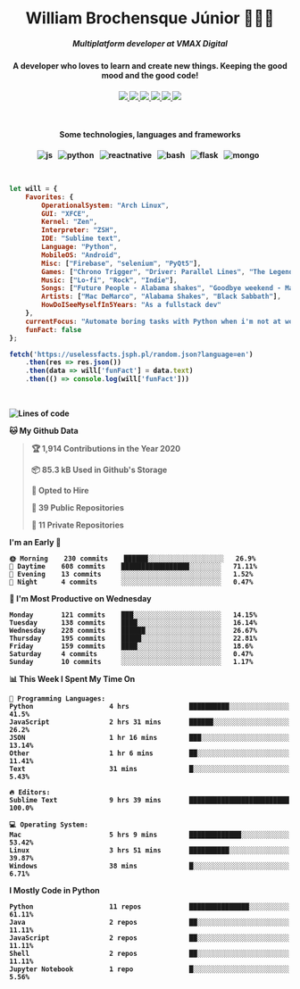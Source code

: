 <h1 align="center">William Brochensque Júnior 👨🏼‍💻</h1>

<h5 align="center">Multiplatform developer at VMAX Digital</h5>
<h4 align="center">A developer who loves to learn and create new things. Keeping the good mood and the good code!<h4/>

<p align="center">
	<a href="https://gist.github.com/willnaoosmith">
		<img src="https://img.shields.io/badge/-Github-000?style=for-the-badge&logo=Github&logoColor=white" />
	</a>
	<a href="https://stackoverflow.com/users/story/12368797">
		<img src="https://img.shields.io/badge/-Stackoverflow-4CA143?style=for-the-badge&logo=Stackoverflow&logoColor=white" />
	</a>
	<a href="mailto:brochensquewill@protonmail.com">
		<img src="https://img.shields.io/badge/protonmail-%238B89CC.svg?&style=for-the-badge&logo=protonmail&logoColor=white" />
	</a>
	<a href="https://www.facebook.com/willnaoosmith">
		<img src="https://img.shields.io/badge/facebook-%231877F2.svg?&style=for-the-badge&logo=facebook&logoColor=white" />
	</a>
	<a href="https://twitter.com/willnaoosmit">
		<img src="https://img.shields.io/badge/twitter-%231DA1F2.svg?&style=for-the-badge&logo=twitter&logoColor=white" />
	</a>
	<a href="https://open.spotify.com/playlist/7vH3uawXW4r3mX2NNglmeI?si=Fcrr0zmITmylmWQLg5ANgQ">
		<img src="https://img.shields.io/badge/spotify-%231ED760.svg?&style=for-the-badge&logo=spotify&logoColor=white" />
	</a>
</p>

<br>

<h4 align="center">Some technologies, languages and frameworks<h4/>
	
<p align="center">
	<img src="https://img.shields.io/badge/javascript%20-%23323330.svg?&style=for-the-badge&logo=javascript&logoColor=%23F7DF1E" alt="js" />&nbsp;&nbsp;
	<img src="https://img.shields.io/badge/python%20-%2314354C.svg?&style=for-the-badge&logo=python&logoColor=white" alt="python" />&nbsp;&nbsp;
	<img src="https://img.shields.io/badge/react_native%20-%2320232a.svg?&style=for-the-badge&logo=react&logoColor=%2361DAFB" alt="reactnative" />&nbsp;&nbsp;
	<img src="https://img.shields.io/badge/shell_script%20-%23121011.svg?&style=for-the-badge&logo=gnu-bash&logoColor=white" alt="bash" />&nbsp;&nbsp;
	<img src="https://img.shields.io/badge/flask%20-%23000.svg?&style=for-the-badge&logo=flask&logoColor=white" alt="flask" />&nbsp;&nbsp;
	<img src="https://img.shields.io/badge/MongoDB-%234ea94b.svg?&style=for-the-badge&logo=mongodb&logoColor=white" alt="mongo" />&nbsp;&nbsp;
</p>

<br>

```javascript
let will = {
    Favorites: {
    	OperationalSystem: "Arch Linux",
        GUI: "XFCE",
        Kernel: "Zen",
        Interpreter: "ZSH",
    	IDE: "Sublime text",
    	Language: "Python",
    	MobileOS: "Android",
    	Misc: ["Firebase", "selenium", "PyQt5"],
    	Games: ["Chrono Trigger", "Driver: Parallel Lines", "The Legend of Zelda: The Minish Cap", "Some kaizos"],
    	Music: ["Lo-fi", "Rock", "Indie"],
    	Songs: ["Future People - Alabama shakes", "Goodbye weekend - Mac DeMarco", "N.I.B - Black Sabbath"],
    	Artists: ["Mac DeMarco", "Alabama Shakes", "Black Sabbath"],
    	HowDoISeeMyselfIn5Years: "As a fullstack dev"
    },
    currentFocus: "Automate boring tasks with Python when i'm not at work",
    funFact: false
};

fetch('https://uselessfacts.jsph.pl/random.json?language=en')
	.then(res => res.json())
	.then(data => will['funFact'] = data.text)
	.then(() => console.log(will['funFact']))
```

<br>

<!--START_SECTION:waka-->
![Lines of code](https://img.shields.io/badge/From%20Hello%20World%20I%27ve%20Written-10.5%20million%20lines%20of%20code-blue)

**🐱 My Github Data** 

> 🏆 1,914 Contributions in the Year 2020
 > 
> 📦 85.3 kB Used in Github's Storage 
 > 
> 💼 Opted to Hire
 > 
> 📜 39 Public Repositories
 > 
> 🔑 11 Private Repositories 

**I'm an Early 🐤** 

```text
🌞 Morning    230 commits    ██████░░░░░░░░░░░░░░░░░░░   26.9% 
🌆 Daytime    608 commits    █████████████████░░░░░░░░   71.11% 
🌃 Evening    13 commits     ░░░░░░░░░░░░░░░░░░░░░░░░░   1.52% 
🌙 Night      4 commits      ░░░░░░░░░░░░░░░░░░░░░░░░░   0.47%

```
📅 **I'm Most Productive on Wednesday** 

```text
Monday       121 commits    ███░░░░░░░░░░░░░░░░░░░░░░   14.15% 
Tuesday      138 commits    ████░░░░░░░░░░░░░░░░░░░░░   16.14% 
Wednesday    228 commits    ██████░░░░░░░░░░░░░░░░░░░   26.67% 
Thursday     195 commits    █████░░░░░░░░░░░░░░░░░░░░   22.81% 
Friday       159 commits    ████░░░░░░░░░░░░░░░░░░░░░   18.6% 
Saturday     4 commits      ░░░░░░░░░░░░░░░░░░░░░░░░░   0.47% 
Sunday       10 commits     ░░░░░░░░░░░░░░░░░░░░░░░░░   1.17%

```


📊 **This Week I Spent My Time On** 

```text
💬 Programming Languages: 
Python                   4 hrs               ██████████░░░░░░░░░░░░░░░   41.5% 
JavaScript               2 hrs 31 mins       ██████░░░░░░░░░░░░░░░░░░░   26.2% 
JSON                     1 hr 16 mins        ███░░░░░░░░░░░░░░░░░░░░░░   13.14% 
Other                    1 hr 6 mins         ██░░░░░░░░░░░░░░░░░░░░░░░   11.41% 
Text                     31 mins             █░░░░░░░░░░░░░░░░░░░░░░░░   5.43%

🔥 Editors: 
Sublime Text             9 hrs 39 mins       █████████████████████████   100.0%

💻 Operating System: 
Mac                      5 hrs 9 mins        █████████████░░░░░░░░░░░░   53.42% 
Linux                    3 hrs 51 mins       ██████████░░░░░░░░░░░░░░░   39.87% 
Windows                  38 mins             █░░░░░░░░░░░░░░░░░░░░░░░░   6.71%

```

**I Mostly Code in Python** 

```text
Python                   11 repos            ███████████████░░░░░░░░░░   61.11% 
Java                     2 repos             ██░░░░░░░░░░░░░░░░░░░░░░░   11.11% 
JavaScript               2 repos             ██░░░░░░░░░░░░░░░░░░░░░░░   11.11% 
Shell                    2 repos             ██░░░░░░░░░░░░░░░░░░░░░░░   11.11% 
Jupyter Notebook         1 repo              █░░░░░░░░░░░░░░░░░░░░░░░░   5.56%

```



<!--END_SECTION:waka-->
